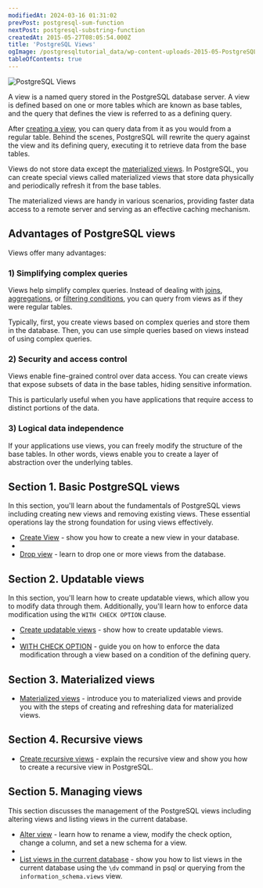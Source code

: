 ```yaml
---
modifiedAt: 2024-03-16 01:31:02
prevPost: postgresql-sum-function
nextPost: postgresql-substring-function
createdAt: 2015-05-27T08:05:54.000Z
title: 'PostgreSQL Views'
ogImage: /postgresqltutorial_data/wp-content-uploads-2015-05-PostgreSQL-View.png
tableOfContents: true
---
```



![PostgreSQL Views](/postgresqltutorial_data/wp-content-uploads-2015-05-PostgreSQL-View.png)

A view is a named query stored in the PostgreSQL database server. A view is defined based on one or more tables which are known as base tables, and the query that defines the view is referred to as a defining query.

After [creating a view](/postgresql/postgresql-views/managing-postgresql-views), you can query data from it as you would from a regular table. Behind the scenes, PostgreSQL will rewrite the query against the view and its defining query, executing it to retrieve data from the base tables.

Views do not store data except the [materialized views](/postgresql/postgresql-views/postgresql-materialized-views). In PostgreSQL, you can create special views called materialized views that store data physically and periodically refresh it from the base tables.

The materialized views are handy in various scenarios, providing faster data access to a remote server and serving as an effective caching mechanism.

## Advantages of PostgreSQL views

Views offer many advantages:

### 1) Simplifying complex queries

Views help simplify complex queries. Instead of dealing with [joins](/postgresql/postgresql-joins), [aggregations](/postgresql/postgresql-aggregate-functions), or [filtering conditions](/postgresql/postgresql-tutorial/postgresql-where), you can query from views as if they were regular tables.

Typically, first, you create views based on complex queries and store them in the database. Then, you can use simple queries based on views instead of using complex queries.

### 2) Security and access control

Views enable fine-grained control over data access. You can create views that expose subsets of data in the base tables, hiding sensitive information.

This is particularly useful when you have applications that require access to distinct portions of the data.

### 3) Logical data independence

If your applications use views, you can freely modify the structure of the base tables. In other words, views enable you to create a layer of abstraction over the underlying tables.

## Section 1. Basic PostgreSQL views

In this section, you'll learn about the fundamentals of PostgreSQL views including creating new views and removing existing views. These essential operations lay the strong foundation for using views effectively.

- [Create View](/postgresql/postgresql-views/managing-postgresql-views) - show you how to create a new view in your database.
-
- [Drop view](/postgresql/postgresql-views/postgresql-drop-view) - learn to drop one or more views from the database.

## Section 2. Updatable views

In this section, you'll learn how to create updatable views, which allow you to modify data through them. Additionally, you'll learn how to enforce data modification using the `WITH CHECK OPTION` clause.

- [Create updatable views](/postgresql/postgresql-views/postgresql-updatable-views) - show how to create updatable views.
-
- [WITH CHECK OPTION](/postgresql/postgresql-views/postgresql-views-with-check-option) - guide you on how to enforce the data modification through a view based on a condition of the defining query.

## Section 3. Materialized views

- [Materialized views](/postgresql/postgresql-views/postgresql-materialized-views) - introduce you to materialized views and provide you with the steps of creating and refreshing data for materialized views.

## Section 4. Recursive views

- [Create recursive views](/postgresql/postgresql-views/postgresql-recursive-view) - explain the recursive view and show you how to create a recursive view in PostgreSQL.

## Section 5. Managing views

This section discusses the management of the PostgreSQL views including altering views and listing views in the current database.

- [Alter view](/postgresql/postgresql-views/postgresql-alter-view) - learn how to rename a view, modify the check option, change a column, and set a new schema for a view.
-
- [List views in the current database](/postgresql/postgresql-views/postgresql-list-views) - show you how to list views in the current database using the `\dv` command in psql or querying from the `information_schema.views` view.
